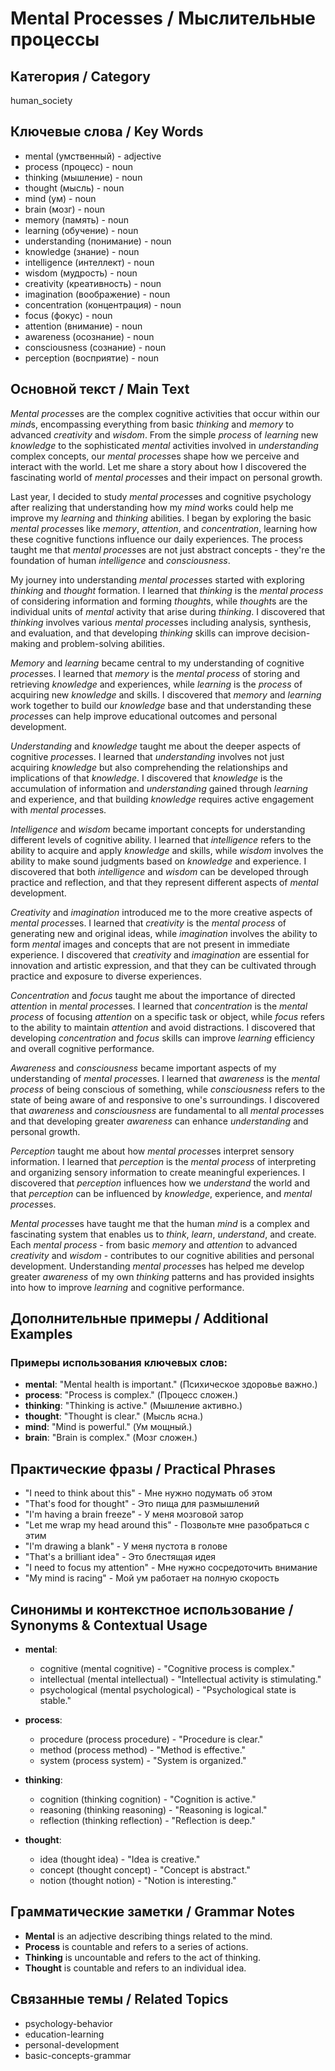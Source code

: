 # Mental Processes / Мыслительные процессы

## Категория / Category
human_society

## Ключевые слова / Key Words
- mental (умственный) - adjective
- process (процесс) - noun
- thinking (мышление) - noun
- thought (мысль) - noun
- mind (ум) - noun
- brain (мозг) - noun
- memory (память) - noun
- learning (обучение) - noun
- understanding (понимание) - noun
- knowledge (знание) - noun
- intelligence (интеллект) - noun
- wisdom (мудрость) - noun
- creativity (креативность) - noun
- imagination (воображение) - noun
- concentration (концентрация) - noun
- focus (фокус) - noun
- attention (внимание) - noun
- awareness (осознание) - noun
- consciousness (сознание) - noun
- perception (восприятие) - noun

## Основной текст / Main Text

*Mental* *process*es are the complex cognitive activities that occur within our *mind*s, encompassing everything from basic *thinking* and *memory* to advanced *creativity* and *wisdom*. From the simple *process* of *learning* new *knowledge* to the sophisticated *mental* activities involved in *understanding* complex concepts, our *mental* *process*es shape how we perceive and interact with the world. Let me share a story about how I discovered the fascinating world of *mental* *process*es and their impact on personal growth.

Last year, I decided to study *mental* *process*es and cognitive psychology after realizing that understanding how my *mind* works could help me improve my *learning* and *thinking* abilities. I began by exploring the basic *mental* *process*es like *memory*, *attention*, and *concentration*, learning how these cognitive functions influence our daily experiences. The process taught me that *mental* *process*es are not just abstract concepts - they're the foundation of human *intelligence* and *consciousness*.

My journey into understanding *mental* *process*es started with exploring *thinking* and *thought* formation. I learned that *thinking* is the *mental* *process* of considering information and forming *thought*s, while *thought*s are the individual units of *mental* activity that arise during *thinking*. I discovered that *thinking* involves various *mental* *process*es including analysis, synthesis, and evaluation, and that developing *thinking* skills can improve decision-making and problem-solving abilities.

*Memory* and *learning* became central to my understanding of cognitive *process*es. I learned that *memory* is the *mental* *process* of storing and retrieving *knowledge* and experiences, while *learning* is the *process* of acquiring new *knowledge* and skills. I discovered that *memory* and *learning* work together to build our *knowledge* base and that understanding these *process*es can help improve educational outcomes and personal development.

*Understanding* and *knowledge* taught me about the deeper aspects of cognitive *process*es. I learned that *understanding* involves not just acquiring *knowledge* but also comprehending the relationships and implications of that *knowledge*. I discovered that *knowledge* is the accumulation of information and *understanding* gained through *learning* and experience, and that building *knowledge* requires active engagement with *mental* *process*es.

*Intelligence* and *wisdom* became important concepts for understanding different levels of cognitive ability. I learned that *intelligence* refers to the ability to acquire and apply *knowledge* and skills, while *wisdom* involves the ability to make sound judgments based on *knowledge* and experience. I discovered that both *intelligence* and *wisdom* can be developed through practice and reflection, and that they represent different aspects of *mental* development.

*Creativity* and *imagination* introduced me to the more creative aspects of *mental* *process*es. I learned that *creativity* is the *mental* *process* of generating new and original ideas, while *imagination* involves the ability to form *mental* images and concepts that are not present in immediate experience. I discovered that *creativity* and *imagination* are essential for innovation and artistic expression, and that they can be cultivated through practice and exposure to diverse experiences.

*Concentration* and *focus* taught me about the importance of directed *attention* in *mental* *process*es. I learned that *concentration* is the *mental* *process* of focusing *attention* on a specific task or object, while *focus* refers to the ability to maintain *attention* and avoid distractions. I discovered that developing *concentration* and *focus* skills can improve *learning* efficiency and overall cognitive performance.

*Awareness* and *consciousness* became important aspects of my understanding of *mental* *process*es. I learned that *awareness* is the *mental* *process* of being conscious of something, while *consciousness* refers to the state of being aware of and responsive to one's surroundings. I discovered that *awareness* and *consciousness* are fundamental to all *mental* *process*es and that developing greater *awareness* can enhance *understanding* and personal growth.

*Perception* taught me about how *mental* *process*es interpret sensory information. I learned that *perception* is the *mental* *process* of interpreting and organizing sensory information to create meaningful experiences. I discovered that *perception* influences how we *understand* the world and that *perception* can be influenced by *knowledge*, experience, and *mental* *process*es.

*Mental* *process*es have taught me that the human *mind* is a complex and fascinating system that enables us to *think*, *learn*, *understand*, and create. Each *mental* *process* - from basic *memory* and *attention* to advanced *creativity* and *wisdom* - contributes to our cognitive abilities and personal development. Understanding *mental* *process*es has helped me develop greater *awareness* of my own *thinking* patterns and has provided insights into how to improve *learning* and cognitive performance.

## Дополнительные примеры / Additional Examples

### Примеры использования ключевых слов:
- **mental**: "Mental health is important." (Психическое здоровье важно.)
- **process**: "Process is complex." (Процесс сложен.)
- **thinking**: "Thinking is active." (Мышление активно.)
- **thought**: "Thought is clear." (Мысль ясна.)
- **mind**: "Mind is powerful." (Ум мощный.)
- **brain**: "Brain is complex." (Мозг сложен.)

## Практические фразы / Practical Phrases

- "I need to think about this" - Мне нужно подумать об этом
- "That's food for thought" - Это пища для размышлений
- "I'm having a brain freeze" - У меня мозговой затор
- "Let me wrap my head around this" - Позвольте мне разобраться с этим
- "I'm drawing a blank" - У меня пустота в голове
- "That's a brilliant idea" - Это блестящая идея
- "I need to focus my attention" - Мне нужно сосредоточить внимание
- "My mind is racing" - Мой ум работает на полную скорость

## Синонимы и контекстное использование / Synonyms & Contextual Usage

- **mental**: 
  - cognitive (mental cognitive) - "Cognitive process is complex."
  - intellectual (mental intellectual) - "Intellectual activity is stimulating."
  - psychological (mental psychological) - "Psychological state is stable."

- **process**: 
  - procedure (process procedure) - "Procedure is clear."
  - method (process method) - "Method is effective."
  - system (process system) - "System is organized."

- **thinking**: 
  - cognition (thinking cognition) - "Cognition is active."
  - reasoning (thinking reasoning) - "Reasoning is logical."
  - reflection (thinking reflection) - "Reflection is deep."

- **thought**: 
  - idea (thought idea) - "Idea is creative."
  - concept (thought concept) - "Concept is abstract."
  - notion (thought notion) - "Notion is interesting."

## Грамматические заметки / Grammar Notes

- **Mental** is an adjective describing things related to the mind.
- **Process** is countable and refers to a series of actions.
- **Thinking** is uncountable and refers to the act of thinking.
- **Thought** is countable and refers to an individual idea.

## Связанные темы / Related Topics

- psychology-behavior
- education-learning
- personal-development
- basic-concepts-grammar